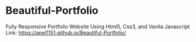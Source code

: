 # Beautiful-Portfolio
Fully Responsive Portfolio Website Using Html5, Css3, and Vanila Javascript
Link: https://apel1151.github.io/Beautiful-Portfolio/
